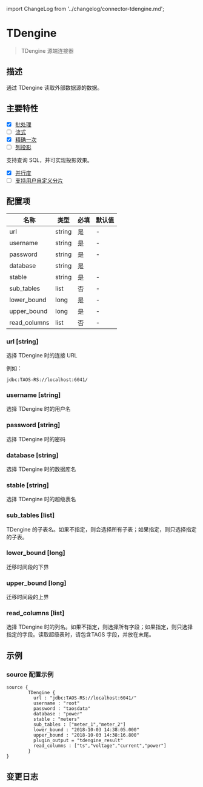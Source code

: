 import ChangeLog from '../changelog/connector-tdengine.md';

# TDengine

> TDengine 源端连接器

## 描述

通过 TDengine 读取外部数据源的数据。

## 主要特性

- [x] [批处理](../../concept/connector-v2-features.md)
- [ ] [流式](../../concept/connector-v2-features.md)
- [x] [精确一次](../../concept/connector-v2-features.md)
- [ ] [列投影](../../concept/connector-v2-features.md)

支持查询 SQL，并可实现投影效果。

- [x] [并行度](../../concept/connector-v2-features.md)
- [ ] [支持用户自定义分片](../../concept/connector-v2-features.md)

## 配置项

| 名称           | 类型   | 必填 | 默认值         |
|----------------|--------|------|----------------|
| url            | string | 是   | -              |
| username       | string | 是   | -              |
| password       | string | 是   | -              |
| database       | string | 是   |                |
| stable         | string | 是   | -              |
| sub_tables     | list   | 否   | -              |
| lower_bound    | long   | 是   | -              |
| upper_bound    | long   | 是   | -              |
| read_columns   | list   | 否   | -              |

### url [string]

选择 TDengine 时的连接 URL

例如：

```
jdbc:TAOS-RS://localhost:6041/
```

### username [string]

选择 TDengine 时的用户名

### password [string]

选择 TDengine 时的密码

### database [string]

选择 TDengine 时的数据库名

### stable [string]

选择 TDengine 时的超级表名

### sub_tables [list]

TDengine 的子表名。如果不指定，则会选择所有子表；如果指定，则只选择指定的子表。

### lower_bound [long]

迁移时间段的下界

### upper_bound [long]

迁移时间段的上界

### read_columns [list]

选择 TDengine 时的列名。如果不指定，则选择所有字段；如果指定，则只选择指定的字段。读取超级表时，请包含TAGS 字段，并放在末尾。

## 示例

### source 配置示例

```hocon
source {
        TDengine {
          url : "jdbc:TAOS-RS://localhost:6041/"
          username : "root"
          password : "taosdata"
          database : "power"
          stable : "meters"
          sub_tables : ["meter_1","meter_2"]
          lower_bound : "2018-10-03 14:38:05.000"
          upper_bound : "2018-10-03 14:38:16.800"
          plugin_output = "tdengine_result"
          read_columns : ["ts","voltage","current","power"]
        }
}
```

## 变更日志

<ChangeLog />